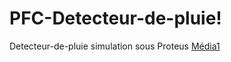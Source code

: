 # PFC-Detecteur-de-pluie!
Detecteur-de-pluie
simulation sous Proteus
[Média1](https://user-images.githubusercontent.com/117280889/201481647-3ec00dd8-72f3-4ea6-9a79-285894d4aea4.gif)
